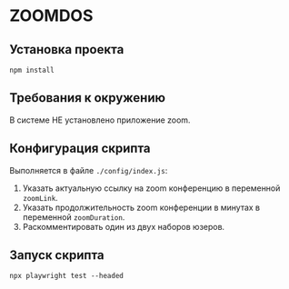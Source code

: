# ZOOMDOS

## Установка проекта

`npm install`

## Требования к окружению

В системе НЕ установлено приложение zoom.

## Конфигурация скрипта

Выполняется в файле `./config/index.js`:
1. Указать актуальную ссылку на zoom конференцию в переменной `zoomLink`.
2. Указать продолжительность zoom конференции в минутах в переменной `zoomDuration`.
3. Раскомментировать один из двух наборов юзеров.

## Запуск скрипта

`npx playwright test --headed`